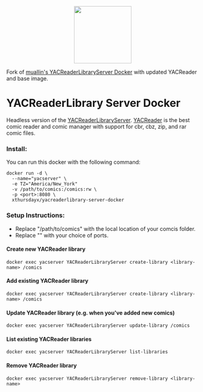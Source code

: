 <p align="center">
    <img src="https://raw.githubusercontent.com/xthursdayx/docker-templates/blob/master/images/yacreader-icon.png" alt="" width="150"/>  
</p>

Fork of [muallin's YACReaderLibraryServer Docker](https://hub.docker.com/r/muallin/yacreaderlibrary-server-docker/) with updated YACReader and base image. 

# YACReaderLibrary Server Docker

Headless version of the [YACReaderLibraryServer](https://github.com/YACReader/yacreader/tree/develop/YACReaderLibraryServer). [YACReader](https://www.yacreader.com/) is the best comic reader and comic manager with support for cbr, cbz, zip, and rar comic files.

### Install:

You can run this docker with the following command:

````
docker run -d \
  --name="yacserver" \
  -e TZ="America/New_York"
  -v /path/to/comics:/comics:rw \
  -p <port>:8080 \
  xthursdayx/yacreaderlibrary-server-docker
 ```` 

### Setup Instructions:

- Replace "/path/to/comics" with the local location of your comcis folder.
- Replace "<port>" with your choice of ports.

#### Create new YACReader library
````
docker exec yacserver YACReaderLibraryServer create-library <library-name> /comics
````
#### Add existing YACReader library
````
docker exec yacserver YACReaderLibraryServer create-library <library-name> /comics
````
#### Update YACReader library (e.g. when you've added new comics)
````
docker exec yacserver YACReaderLibraryServer update-library /comics
````
#### List existing YACReader libraries
````
docker exec yacserver YACReaderLibraryServer list-libraries
````
#### Remove YACReader library
````
docker exec yacserver YACReaderLibraryServer remove-library <library-name>
````
